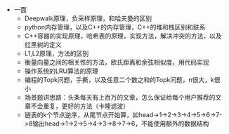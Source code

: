 - 一面
    + Deepwalk原理，负采样原理，和哈夫曼的区别
    + python内存管理，以及C++的内存管理，C++的堆和栈区别和联系
    + C++容器的实现原理，哈希表的原理，实现方法，解决冲突的方法，以及红黑树的定义
    + L1,L2原理，方法的区别
    + 衡量向量之间的相关性的方法，欧氏距离和余弦相似度，用代码实现
    + 操作系统的LRU算法的原理
    + 编程的Topk问题，手撕，以及任意二个数之和的Topk问题，n很大，k很小
    + 场景题讲思路：头条每天有上百万的文章，怎么保证给每个用户推荐的文章不会重复，更好的方法（卡隆滤波）
    + 链表的k个节点逆序，从尾节点开始算，如head->1->2->3->4->5->6->7->8输出head->1->2->5->4->3->8->7->6，不能使用额外的数据结构